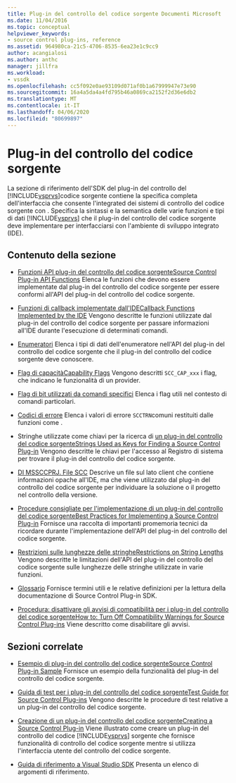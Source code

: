 ```yaml
---
title: Plug-in del controllo del codice sorgente Documenti Microsoft
ms.date: 11/04/2016
ms.topic: conceptual
helpviewer_keywords:
- source control plug-ins, reference
ms.assetid: 964980ca-21c5-4706-8535-6ea23e1c9cc9
author: acangialosi
ms.author: anthc
manager: jillfra
ms.workload:
- vssdk
ms.openlocfilehash: cc5f092e0ae93109d071af0b1a67999947e73e90
ms.sourcegitcommit: 16a4a5da4a4fd795b46a0869ca2152f2d36e6db2
ms.translationtype: MT
ms.contentlocale: it-IT
ms.lasthandoff: 04/06/2020
ms.locfileid: "80699897"
---
```

# <a name="source-control-plug-ins"></a>Plug-in del controllo del codice sorgente
La sezione di riferimento dell'SDK del plug-in del controllo del [!INCLUDE[vsprvs](../code-quality/includes/vsprvs_md.md)]codice sorgente contiene la specifica completa dell'interfaccia che consente l'integrated dei sistemi di controllo del codice sorgente con . Specifica la sintassi e la semantica delle varie funzioni e tipi di dati [!INCLUDE[vsprvs](../code-quality/includes/vsprvs_md.md)] che il plug-in del controllo del codice sorgente deve implementare per interfacciarsi con l'ambiente di sviluppo integrato (IDE).

## <a name="in-this-section"></a>Contenuto della sezione
- [Funzioni API plug-in del controllo del codice sorgenteSource Control Plug-in API Functions](../extensibility/source-control-plug-in-api-functions.md) Elenca le funzioni che devono essere implementate dal plug-in del controllo del codice sorgente per essere conformi all'API del plug-in del controllo del codice sorgente.

- [Funzioni di callback implementate dall'IDECallback Functions Implemented by the IDE](../extensibility/callback-functions-implemented-by-the-ide.md) Vengono descritte le funzioni utilizzate dal plug-in del controllo del codice sorgente per passare informazioni all'IDE durante l'esecuzione di determinati comandi.

- [Enumeratori](../extensibility/enumerators.md) Elenca i tipi di dati dell'enumeratore nell'API del plug-in del controllo del codice sorgente che il plug-in del controllo del codice sorgente deve conoscere.

- [Flag di capacitàCapability Flags](../extensibility/capability-flags.md) Vengono descritti `SCC_CAP_xxx` i flag, che indicano le funzionalità di un provider.

- [Flag di bit utilizzati da comandi specifici](../extensibility/bitflags-used-by-specific-commands.md) Elenca i flag utili nel contesto di comandi particolari.

- [Codici di errore](../extensibility/error-codes.md) Elenca i valori di errore `SCCTRN`comuni restituiti dalle funzioni come .

- Stringhe utilizzate come chiavi per la ricerca di [un plug-in del controllo del codice sorgenteStrings Used as Keys for Finding a Source Control Plug-in](../extensibility/strings-used-as-keys-for-finding-a-source-control-plug-in.md) Vengono descritte le chiavi per l'accesso al Registro di sistema per trovare il plug-in del controllo del codice sorgente.

- [DI MSSCCPRJ. File SCC](../extensibility/mssccprj-scc-file.md) Descrive un file sul lato client che contiene informazioni opache all'IDE, ma che viene utilizzato dal plug-in del controllo del codice sorgente per individuare la soluzione o il progetto nel controllo della versione.

- [Procedure consigliate per l'implementazione di un plug-in del controllo del codice sorgenteBest Practices for Implementing a Source Control Plug-in](../extensibility/best-practices-for-implementing-a-source-control-plug-in.md) Fornisce una raccolta di importanti promemoria tecnici da ricordare durante l'implementazione dell'API del plug-in del controllo del codice sorgente.

- [Restrizioni sulle lunghezze delle stringheRestrictions on String Lengths](../extensibility/restrictions-on-string-lengths.md) Vengono descritte le limitazioni dell'API del plug-in del controllo del codice sorgente sulle lunghezze delle stringhe utilizzate in varie funzioni.

- [Glossario](../extensibility/source-control-plug-in-glossary.md) Fornisce termini utili e le relative definizioni per la lettura della documentazione di Source Control Plug-in SDK.

- [Procedura: disattivare gli avvisi di compatibilità per i plug-in del controllo del codice sorgenteHow to: Turn Off Compatibility Warnings for Source Control Plug-ins](../extensibility/how-to-turn-off-compatibility-warnings-for-source-control-plug-ins.md) Viene descritto come disabilitare gli avvisi.

## <a name="related-sections"></a>Sezioni correlate
- [Esempio di plug-in del controllo del codice sorgenteSource Control Plug-in Sample](https://www.microsoft.com/download/details.aspx?id=55984) Fornisce un esempio della funzionalità del plug-in del controllo del codice sorgente.

- [Guida di test per i plug-in del controllo del codice sorgenteTest Guide for Source Control Plug-ins](../extensibility/internals/test-guide-for-source-control-plug-ins.md) Vengono descritte le procedure di test relative a un plug-in del controllo del codice sorgente.

- [Creazione di un plug-in del controllo del codice sorgenteCreating a Source Control Plug-in](../extensibility/internals/creating-a-source-control-plug-in.md) Viene illustrato come creare un plug-in del controllo del codice [!INCLUDE[vsprvs](../code-quality/includes/vsprvs_md.md)] sorgente che fornisce funzionalità di controllo del codice sorgente mentre si utilizza l'interfaccia utente del controllo del codice sorgente.

- [Guida di riferimento a Visual Studio SDK](../extensibility/visual-studio-sdk-reference.md) Presenta un elenco di argomenti di riferimento.
